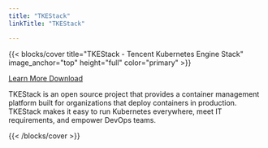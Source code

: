 ```yaml
---
title: "TKEStack"
linkTitle: "TKEStack"

---
```


{{< blocks/cover title="TKEStack - Tencent Kubernetes Engine Stack" image_anchor="top" height="full" color="primary" >}}
<div class="mx-auto">
	<a class="btn btn-lg btn-primary mr-3 mb-4" href="https://github.com/tkestack/tke">
		Learn More <i class="fab fa-github ml-2 "></i> 
	</a>
	<a class="btn btn-lg btn-secondary mr-3 mb-4" href="https://github.com/tkestack/tke/releases">
		Download <i class="fas fa-arrow-alt-circle-right ml-2"></i>
	</a>
	<p class="lead mt-5">TKEStack is an open source project that provides a container management platform built for organizations that deploy containers in production. TKEStack makes it easy to run Kubernetes everywhere, meet IT requirements, and empower DevOps teams.</p>
</div>
{{< /blocks/cover >}}

